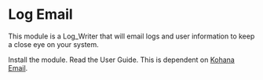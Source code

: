 # Log Email

This module is a Log_Writer that will email logs and user information to keep a close eye on your system.

Install the module. Read the User Guide. This is dependent on [Kohana Email](https://github.com/banks/kohana-email).